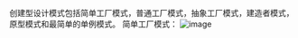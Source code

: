 创建型设计模式包括简单工厂模式，普通工厂模式，抽象工厂模式，建造者模式，原型模式和最简单的单例模式。
简单工厂模式：
![image](https://github.com/ButBueatiful/dotvim/raw/master/screenshots/vim-screenshot.jpg)
